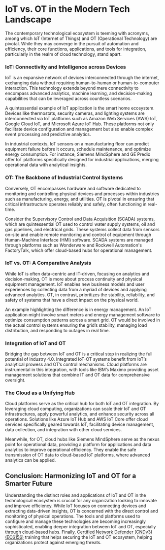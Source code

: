 # IoT vs. OT in the Modern Tech Landscape
The contemporary technological ecosystem is teeming with acronyms, among which IoT (Internet of Things) and OT (Operational Technology) are pivotal. While they may converge in the pursuit of automation and efficiency, their core functions, applications, and tools for integration, particularly in the realm of cloud technology, stand apart.

### IoT: Connectivity and Intelligence across Devices 
IoT is an expansive network of devices interconnected through the internet, exchanging data without requiring human-to-human or human-to-computer interaction. This technology extends beyond mere connectivity to encompass advanced analytics, machine learning, and decision-making capabilities that can be leveraged across countless scenarios.

A quintessential example of IoT application is the smart home ecosystem. Devices like thermostats, security cameras, and lighting systems are interconnected via IoT platforms such as Amazon Web Services (AWS) IoT, Google Cloud IoT, and Microsoft Azure IoT Hub. These platforms not only facilitate device configuration and management but also enable complex event processing and predictive analytics.

In industrial contexts, IoT sensors on a manufacturing floor can predict equipment failure before it occurs, schedule maintenance, and optimize energy consumption. For instance, Siemens MindSphere and GE Predix offer IoT platforms specifically designed for industrial applications, merging operational data with analytical insights.

### OT: The Backbone of Industrial Control Systems
Conversely, OT encompasses hardware and software dedicated to monitoring and controlling physical devices and processes within industries such as manufacturing, energy, and utilities. OT is pivotal in ensuring that critical infrastructure operates reliably and safely, often functioning in real-time.

Consider the Supervisory Control and Data Acquisition (SCADA) systems, which are quintessential OT used to control water supply systems, oil and gas pipelines, and electrical grids. These systems collect data from sensors on-site and enable remote monitoring and control of equipment through Human-Machine Interface (HMI) software. SCADA systems are managed through platforms such as Wonderware and Rockwell Automation's FactoryTalk, which offer cloud-based hubs for operational management.

### IoT vs. OT: A Comparative Analysis
While IoT is often data-centric and IT-driven, focusing on analytics and decision-making, OT is more about process continuity and physical equipment management. IoT enables new business models and user experiences by collecting data from a myriad of devices and applying advanced analytics. OT, in contrast, prioritizes the stability, reliability, and safety of systems that have a direct impact on the physical world.

An example highlighting the difference is in energy management. An IoT application might involve smart meters and energy management software to optimize consumption patterns across a smart grid. OT would be involved in the actual control systems ensuring the grid’s stability, managing load distribution, and responding to outages in real time.

### Integration of IoT and OT
Bridging the gap between IoT and OT is a critical step in realizing the full potential of Industry 4.0. Integrated IoT-OT systems benefit from IoT’s analytical prowess and OT’s control mechanisms. Cloud platforms are instrumental in this integration, with tools like IBM’s Maximo providing asset management solutions that combine IT and OT data for comprehensive oversight.

### The Cloud as a Unifying Hub
Cloud platforms serve as the critical hub for both IoT and OT integration. By leveraging cloud computing, organizations can scale their IoT and OT infrastructures, apply powerful analytics, and enhance security across all operations. Solutions like Azure IoT Hub and AWS IoT Core offer cloud services specifically geared towards IoT, facilitating device management, data collection, and integration with other cloud services.

Meanwhile, for OT, cloud hubs like Siemens MindSphere serve as the nexus point for operational data, providing a platform for applications and data analytics to improve operational efficiency. They enable the safe transmission of OT data to cloud-based IoT platforms, where advanced analytics can be applied.

## Conclusion: Harmonizing IoT and OT for a Smarter Future
Understanding the distinct roles and applications of IoT and OT in the technological ecosystem is crucial for any organization looking to innovate and improve efficiency. While IoT focuses on connecting devices and extracting data-driven insights, OT is concerned with the direct control and monitoring of physical operations. The tools and platforms used to configure and manage these technologies are becoming increasingly sophisticated, enabling deeper integration between IoT and OT, especially through cloud-based hubs. Finally, [Certified Network Defender (CNDv3) (EC6156)](https://www.eccentrix.ca/en/courses/cybersecurity-and-cyberdefense/certified-network-defender-cndv3-ec6156) training that helps securing the IoT and OT ecosystem, helping organizations protect against emerging threats.

